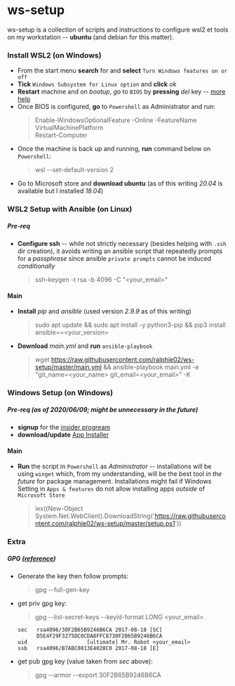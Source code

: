 # ws-setup
ws-setup is a collection of scripts and instructions to configure wsl2 et tools on my workstation -- **ubuntu** (and debian for this matter).

### Install WSL2 (on Windows)
- From the start menu **search** for and **select** `Turn Windows features on or off`
- **Tick** `Windows Subsystem for Linux option` and **click** *ok*
- **Restart** machine and on *bootup*, *go* to `BIOS` by **pressing** *del* key -- [more help](http://tinyurl.com/yatbhr4u)
- Once BIOS is configured, **go** to `Powershell` as Administrator and run:
    > Enable-WindowsOptionalFeature -Online -FeatureName VirtualMachinePlatform  
    > Restart-Computer
- Once the machine is back up and running, **run** command below on `Powershell`:
    > wsl --set-default-version 2
- Go to Microsoft store and **download ubuntu** (as of this writing *20.04* is available but I installed *18.04*)

### WSL2 Setup with Ansible (on Linux)
##### Pre-req
- **Configure ssh** -- while not strictly necessary (besides helping with `.ssh` dir creation), it avoids writing an ansible script that repeatedly prompts for a *passphrase* since ansible `private prompts` cannot be induced *conditionally*
    > ssh-keygen -t rsa -b 4096 -C "<your_email>"
#### Main
- **Install** *pip* and *ansible* (used version *2.9.9* as of this writing)
    > sudo apt update && sudo apt install -y python3-pip && pip3 install ansible==<your_version>
- **Download** *main.yml* and **run** `ansible-playbook`
    > wget https://raw.githubusercontent.com/ralphie02/ws-setup/master/main.yml && ansible-playbook main.yml -e "git_name=<your_name> git_email=<your_email>" -K
### Windows Setup (on Windows)
##### Pre-req (as of 2020/06/09; might be unnecessary in the future)
- **signup** for the [insider progream](https://forms.office.com/Pages/ResponsePage.aspx?id=v4j5cvGGr0GRqy180BHbR-NSOqDz219PqoOqk5qxQEZUNFkzQVcxMkJXWEFCUkE4WThQWUJMVlA1Ty4u)
- **download/update** [App Installer](https://www.microsoft.com/en-ca/p/app-installer/9nblggh4nns1?activetab=pivot:overviewtab)
#### Main
- **Run** the script in `Powershell` as *Administrator* -- installations will be using `winget` which, from my understanding, will be the best tool *in the future* for package management. Installations might fail if Windows Setting in `Apps & features` do not allow installing apps *outside* of `Microsoft Store`
    > iex((New-Object System.Net.WebClient).DownloadString('https://raw.githubusercontent.com/ralphie02/ws-setup/master/setup.ps1'))

### Extra
##### GPG ([reference](https://docs.gitlab.com/ee/user/project/repository/gpg_signed_commits/))
- Generate the key then follow prompts:
    > gpg --full-gen-key
- get priv gpg key: 
    > gpg --list-secret-keys --keyid-format LONG <your_email>
    ```
    sec   rsa4096/30F2B65B9246B6CA 2017-08-18 [SC]
          D5E4F29F3275DC0CDA8FFC8730F2B65B9246B6CA
    uid                   [ultimate] Mr. Robot <your_email>
    ssb   rsa4096/B7ABC0813E4028C0 2017-08-18 [E]
    ```
- get pub gpg key (value taken from *sec* above):
    > gpg --armor --export 30F2B65B9246B6CA
